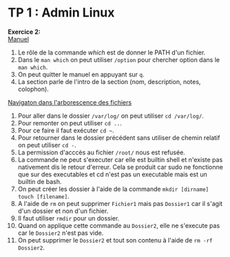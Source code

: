 # TP 1 : Admin Linux

**Exercice 2:**  
<ins>Manuel</ins>
1. Le rôle de la commande *which* est de donner le PATH d'un fichier.
2. Dans le `man which` on peut utiliser `/option` pour chercher option dans le `man which`.
3. On peut quitter le manuel en appuyant sur `q`.
4. La section parle de l'intro de la section (nom, description, notes, colophon).  
  
  <ins>Navigaton dans l'arborescence des fichiers</ins>  
1. Pour aller dans le dossier `/var/log/` on peut utiliser `cd /var/log/`.  
2. Pour remonter on peut utiliser `cd ..`.
3. Pour ce faire il faut exécuter `cd ~`.
4. Pour retourner dans le dossier précédent sans utiliser de chemin relatif on peut utiliser `cd -`.
5. La permission d'acccès au fichier `/root/` nous est refusée.
6. La commande ne peut s'executer car elle est builtin shell et n'existe pas nativement dis le retour d'erreur. Cela se produit car sudo ne fonctionne que sur des executables et cd n'est pas un executable mais est un builtin de bash.
7. On peut créer les dossier à l'aide de la commande `mkdir [dirname]` `touch [filename]`.
8. A l'aide de `rm` on peut supprimer `Fichier1` mais pas `Dossier1` car il s'agit d'un dossier et non d'un fichier.
9. Il faut utiliser `rmdir` pour un dossier.
10. Quand on applique cette commande au `Dossier2`, elle ne s'execute pas car le `Dossier2` n'est pas vide.
11. On peut supprimer le `Dossier2` et tout son contenu à l'aide de `rm -rf Dossier2`.
